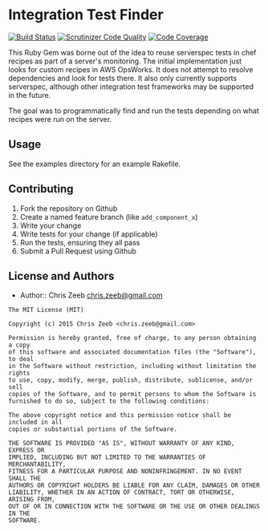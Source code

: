 # Integration Test Finder

[![Build Status](https://travis-ci.org/czeeb/integrationtest-finder.svg)](https://travis-ci.org/czeeb/integrationtest-finder) [![Scrutinizer Code Quality](https://scrutinizer-ci.com/g/czeeb/integrationtest-finder/badges/quality-score.png?b=master)](https://scrutinizer-ci.com/g/czeeb/integrationtest-finder/?branch=master) [![Code Coverage](https://scrutinizer-ci.com/g/czeeb/integrationtest-finder/badges/coverage.png?b=master)](https://scrutinizer-ci.com/g/czeeb/integrationtest-finder/?branch=master)

This Ruby Gem was borne out of the idea to reuse serverspec tests in chef recipes as part of a server's monitoring.  The initial implementation just looks for custom recipes in AWS OpsWorks.  It does not attempt to resolve dependencies and look for tests there.  It also only currently supports serverspec, although other integration test frameworks may be supported in the future.

The goal was to programmatically find and run the tests depending on what recipes were run on the server.

## Usage

See the examples directory for an example Rakefile.

## Contributing

1. Fork the repository on Github
2. Create a named feature branch (like `add_component_x`)
3. Write your change
4. Write tests for your change (if applicable)
5. Run the tests, ensuring they all pass
6. Submit a Pull Request using Github

## License and Authors

* Author:: Chris Zeeb <chris.zeeb@gmail.com>

```text
The MIT License (MIT)

Copyright (c) 2015 Chris Zeeb <chris.zeeb@gmail.com>

Permission is hereby granted, free of charge, to any person obtaining a copy
of this software and associated documentation files (the "Software"), to deal
in the Software without restriction, including without limitation the rights
to use, copy, modify, merge, publish, distribute, sublicense, and/or sell
copies of the Software, and to permit persons to whom the Software is
furnished to do so, subject to the following conditions:

The above copyright notice and this permission notice shall be included in all
copies or substantial portions of the Software.

THE SOFTWARE IS PROVIDED "AS IS", WITHOUT WARRANTY OF ANY KIND, EXPRESS OR
IMPLIED, INCLUDING BUT NOT LIMITED TO THE WARRANTIES OF MERCHANTABILITY,
FITNESS FOR A PARTICULAR PURPOSE AND NONINFRINGEMENT. IN NO EVENT SHALL THE
AUTHORS OR COPYRIGHT HOLDERS BE LIABLE FOR ANY CLAIM, DAMAGES OR OTHER
LIABILITY, WHETHER IN AN ACTION OF CONTRACT, TORT OR OTHERWISE, ARISING FROM,
OUT OF OR IN CONNECTION WITH THE SOFTWARE OR THE USE OR OTHER DEALINGS IN THE
SOFTWARE.
```

